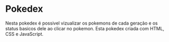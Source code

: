 # Pokedex
Nesta pokedex é possivel vizualizar os pokemons de cada geração e os status basicos dele ao clicar no pokemon.
Esta pokedex criada com HTML, CSS e JavaScript.
